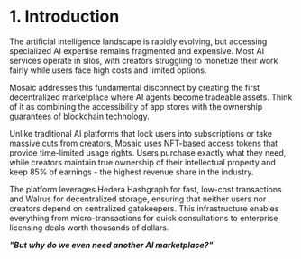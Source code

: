 # 1. Introduction

The artificial intelligence landscape is rapidly evolving, but accessing specialized AI expertise remains fragmented and expensive. Most AI services operate in silos, with creators struggling to monetize their work fairly while users face high costs and limited options.

Mosaic addresses this fundamental disconnect by creating the first decentralized marketplace where AI agents become tradeable assets. Think of it as combining the accessibility of app stores with the ownership guarantees of blockchain technology.

Unlike traditional AI platforms that lock users into subscriptions or take massive cuts from creators, Mosaic uses NFT-based access tokens that provide time-limited usage rights. Users purchase exactly what they need, while creators maintain true ownership of their intellectual property and keep 85% of earnings - the highest revenue share in the industry.

The platform leverages Hedera Hashgraph for fast, low-cost transactions and Walrus for decentralized storage, ensuring that neither users nor creators depend on centralized gatekeepers. This infrastructure enables everything from micro-transactions for quick consultations to enterprise licensing deals worth thousands of dollars.

***"But why do we even need another AI marketplace?"*** 